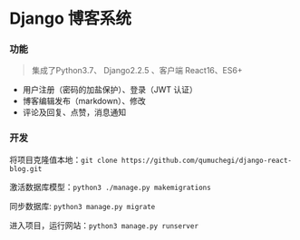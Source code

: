 # Django 博客系统

### 功能

>集成了Python3.7、 Django2.2.5 、客户端 React16、ES6+

- 用户注册（密码的加盐保护）、登录（JWT 认证）
- 博客编辑发布（markdown）、修改
- 评论及回复、点赞，消息通知

### 开发

将项目克隆值本地：`git clone https://github.com/qumuchegi/django-react-blog.git`

激活数据库模型：`python3 ./manage.py makemigrations`

同步数据库:   `python3 manage.py migrate`

进入项目，运行网站：`python3 manage.py runserver`